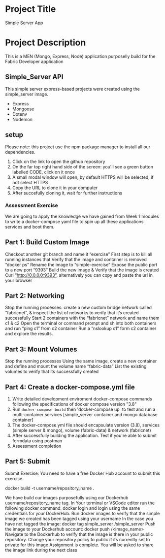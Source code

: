 # Project Title

Simple Server App

# Project Description

This is a MEN (Mongo, Express, Node) application purposelly build for the Fabric Developer application


## Simple_Server API

This simple server express-based projects were created using the simple_server image.

- Express
- Mongoose
- Dotenv
- Nodemon


## setup

Please note: this project use the npm package manager to install all our dependencies. 

1. Click on the link to open the github repository
2. On the far top right hand side of the screen: you'll see a green button labelled CODE, click on it once
3. A small modal window will open, by default HTTPS will be selected, if not select HTTPS
4. Copy the URL to clone it in your computer
5. After succefully cloning it, wait for further instructions 


### Assessment Exercise

We are going to apply the knowledge we have gained from Week 1 modules to write a docker-compose yaml file to spin up all these applications services and boot them. 


## Part 1: Build Custom Image
Checkout another git branch and name it “exercise”
First step is to kill all running instances that 
Verify that the image and container is removed “docker ps”
Rename the image to “simple-exercise”
Expose the public port to a new port “9393”
Build the new image & Verify that the image is created
Curl “http://0.0.0.0:9393”, alternatively you can copy and paste the url in your browser


## Part 2: Networking
Stop the running processes: create a new custom bridge network called “fabricnet”, & inspect the list of networks to verify that it’s created successfully
Start 2 containers with the “fabricnet” network and name them c1 & c2
Open the terminal or command prompt and sh into both containers and run “ping c1” from c2 container
Run a “nslookup c1” form c2 container and explore the results.


## Part 3: Mount Volumes
Stop the running processes
Using the same image, create a new container and define and mount the volume name “fabric-data” 
List the existing volumes to verify that its successfully created


## Part 4: Create a docker-compose.yml file
1. Write detailed development enviroment docker-compose commands following the specifications of docker compose version "3.8" 
2. Run `docker-compose build` then 'docker-compose up` to test and run a multi-container services [simple_server container and mongo database container]
3. The docker-compose.yml file should encapsulate version (3.8), services (simple server & mongo), volume (fabric-data) & network (fabricnet) 
3. After successfully building the application. Test if you're able to submit formdata using postman
4. Assessment completion 


## Part 5: Submit

Submit Exercise: You need to have a free Docker Hub account to submit this exercise.

docker build -t username/repository_name .

We have build our images purposefully using our Dockerhub username/repository_name tag. 
In Your terminal or VSCode editor run the following docker command: docker login and login using the same credentials for your DockerHub. 
Run docker images to verify that the simple image we created has been tagged using your username
In the case you have not tagged the image: docker tag simple_server <yourUsername>/simple_server
Push the image to your Dockerhub account: docker push <username>/<image_name>
Navigate to the Dockerhub to verify that the image is there in your public repository. 
Change your repository policy to public if its currently set to private for this image
Assignment is complete. You will be asked to share the image link during the next class
